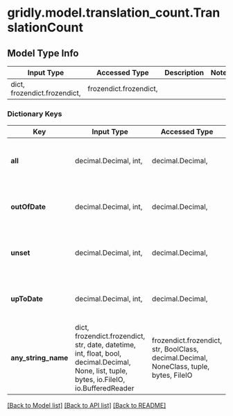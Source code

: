 # gridly.model.translation_count.TranslationCount

## Model Type Info
Input Type | Accessed Type | Description | Notes
------------ | ------------- | ------------- | -------------
dict, frozendict.frozendict,  | frozendict.frozendict,  |  | 

### Dictionary Keys
Key | Input Type | Accessed Type | Description | Notes
------------ | ------------- | ------------- | ------------- | -------------
**all** | decimal.Decimal, int,  | decimal.Decimal,  |  | [optional] value must be a 64 bit integer
**outOfDate** | decimal.Decimal, int,  | decimal.Decimal,  |  | [optional] value must be a 64 bit integer
**unset** | decimal.Decimal, int,  | decimal.Decimal,  |  | [optional] value must be a 64 bit integer
**upToDate** | decimal.Decimal, int,  | decimal.Decimal,  |  | [optional] value must be a 64 bit integer
**any_string_name** | dict, frozendict.frozendict, str, date, datetime, int, float, bool, decimal.Decimal, None, list, tuple, bytes, io.FileIO, io.BufferedReader | frozendict.frozendict, str, BoolClass, decimal.Decimal, NoneClass, tuple, bytes, FileIO | any string name can be used but the value must be the correct type | [optional]

[[Back to Model list]](../../README.md#documentation-for-models) [[Back to API list]](../../README.md#documentation-for-api-endpoints) [[Back to README]](../../README.md)

